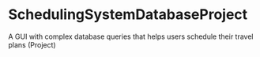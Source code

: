 # SchedulingSystemDatabaseProject
A GUI with complex database queries that helps users schedule their travel plans (Project) 
